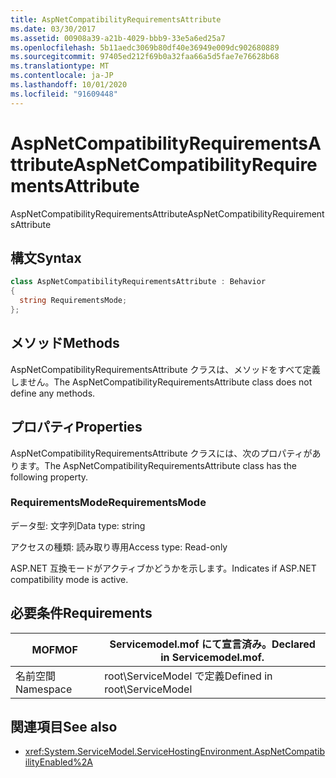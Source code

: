 ```yaml
---
title: AspNetCompatibilityRequirementsAttribute
ms.date: 03/30/2017
ms.assetid: 00908a39-a21b-4029-bbb9-33e5a6ed25a7
ms.openlocfilehash: 5b11aedc3069b80df40e36949e009dc902680889
ms.sourcegitcommit: 97405ed212f69b0a32faa66a5d5fae7e76628b68
ms.translationtype: MT
ms.contentlocale: ja-JP
ms.lasthandoff: 10/01/2020
ms.locfileid: "91609448"
---
```

# <a name="aspnetcompatibilityrequirementsattribute"></a><span data-ttu-id="b9696-102">AspNetCompatibilityRequirementsAttribute</span><span class="sxs-lookup"><span data-stu-id="b9696-102">AspNetCompatibilityRequirementsAttribute</span></span>
<span data-ttu-id="b9696-103">AspNetCompatibilityRequirementsAttribute</span><span class="sxs-lookup"><span data-stu-id="b9696-103">AspNetCompatibilityRequirementsAttribute</span></span>  
  
## <a name="syntax"></a><span data-ttu-id="b9696-104">構文</span><span class="sxs-lookup"><span data-stu-id="b9696-104">Syntax</span></span>  
  
```csharp
class AspNetCompatibilityRequirementsAttribute : Behavior  
{  
  string RequirementsMode;  
};  
```  
  
## <a name="methods"></a><span data-ttu-id="b9696-105">メソッド</span><span class="sxs-lookup"><span data-stu-id="b9696-105">Methods</span></span>  
 <span data-ttu-id="b9696-106">AspNetCompatibilityRequirementsAttribute クラスは、メソッドをすべて定義しません。</span><span class="sxs-lookup"><span data-stu-id="b9696-106">The AspNetCompatibilityRequirementsAttribute class does not define any methods.</span></span>  
  
## <a name="properties"></a><span data-ttu-id="b9696-107">プロパティ</span><span class="sxs-lookup"><span data-stu-id="b9696-107">Properties</span></span>  
 <span data-ttu-id="b9696-108">AspNetCompatibilityRequirementsAttribute クラスには、次のプロパティがあります。</span><span class="sxs-lookup"><span data-stu-id="b9696-108">The AspNetCompatibilityRequirementsAttribute class has the following property.</span></span>  
  
### <a name="requirementsmode"></a><span data-ttu-id="b9696-109">RequirementsMode</span><span class="sxs-lookup"><span data-stu-id="b9696-109">RequirementsMode</span></span>  
 <span data-ttu-id="b9696-110">データ型: 文字列</span><span class="sxs-lookup"><span data-stu-id="b9696-110">Data type: string</span></span>  
  
 <span data-ttu-id="b9696-111">アクセスの種類: 読み取り専用</span><span class="sxs-lookup"><span data-stu-id="b9696-111">Access type: Read-only</span></span>  
  
 <span data-ttu-id="b9696-112">ASP.NET 互換モードがアクティブかどうかを示します。</span><span class="sxs-lookup"><span data-stu-id="b9696-112">Indicates if ASP.NET compatibility mode is active.</span></span>  
  
## <a name="requirements"></a><span data-ttu-id="b9696-113">必要条件</span><span class="sxs-lookup"><span data-stu-id="b9696-113">Requirements</span></span>  
  
|<span data-ttu-id="b9696-114">MOF</span><span class="sxs-lookup"><span data-stu-id="b9696-114">MOF</span></span>|<span data-ttu-id="b9696-115">Servicemodel.mof にて宣言済み。</span><span class="sxs-lookup"><span data-stu-id="b9696-115">Declared in Servicemodel.mof.</span></span>|  
|---------|-----------------------------------|  
|<span data-ttu-id="b9696-116">名前空間</span><span class="sxs-lookup"><span data-stu-id="b9696-116">Namespace</span></span>|<span data-ttu-id="b9696-117">root\ServiceModel で定義</span><span class="sxs-lookup"><span data-stu-id="b9696-117">Defined in root\ServiceModel</span></span>|  
  
## <a name="see-also"></a><span data-ttu-id="b9696-118">関連項目</span><span class="sxs-lookup"><span data-stu-id="b9696-118">See also</span></span>

- <xref:System.ServiceModel.ServiceHostingEnvironment.AspNetCompatibilityEnabled%2A>
